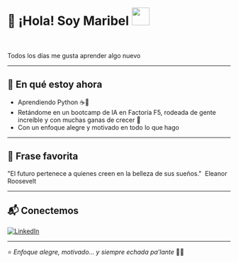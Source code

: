 # 🌟 ¡Hola! Soy Maribel <img src="https://user-images.githubusercontent.com/74038190/214644152-52f47eb3-5e31-4f47-8758-05c9468d5596.gif" width="40">
<br><br>
Todos los días me gusta aprender algo nuevo

---

## 💪 En qué estoy ahora
- Aprendiendo Python ☕🐍
- Retándome en un bootcamp de IA en Factoría F5, rodeada de gente increíble y con muchas ganas de crecer 🚀
- Con un enfoque alegre y motivado en todo lo que hago

---

## 🌈 Frase favorita

"El futuro pertenece a quienes creen en la belleza de sus sueños." 
Eleanor Roosevelt

---

## 📬 Conectemos

[![LinkedIn](https://img.shields.io/badge/-LinkedIn-0A66C2?style=for-the-badge&logo=linkedin&logoColor=white)](www.linkedin.com/in/maribel-gutiérrez-ramírez)

---

⭐ *Enfoque alegre, motivado… y siempre echada pa’lante* 🌻😎

